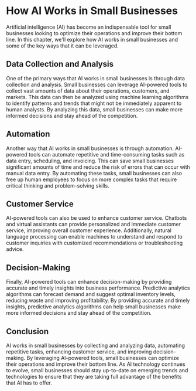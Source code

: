 How AI Works in Small Businesses
===============================================================================

Artificial intelligence (AI) has become an indispensable tool for small businesses looking to optimize their operations and improve their bottom line. In this chapter, we'll explore how AI works in small businesses and some of the key ways that it can be leveraged.

Data Collection and Analysis
----------------------------

One of the primary ways that AI works in small businesses is through data collection and analysis. Small businesses can leverage AI-powered tools to collect vast amounts of data about their operations, customers, and markets. This data can then be analyzed using machine learning algorithms to identify patterns and trends that might not be immediately apparent to human analysts. By analyzing this data, small businesses can make more informed decisions and stay ahead of the competition.

Automation
----------

Another way that AI works in small businesses is through automation. AI-powered tools can automate repetitive and time-consuming tasks such as data entry, scheduling, and invoicing. This can save small businesses significant amounts of time and reduce the risk of errors that can occur with manual data entry. By automating these tasks, small businesses can also free up human employees to focus on more complex tasks that require critical thinking and problem-solving skills.

Customer Service
----------------

AI-powered tools can also be used to enhance customer service. Chatbots and virtual assistants can provide personalized and immediate customer service, improving overall customer experience. Additionally, natural language processing can enable machines to understand and respond to customer inquiries with customized recommendations or troubleshooting advice.

Decision-Making
---------------

Finally, AI-powered tools can enhance decision-making by providing accurate and timely insights into business performance. Predictive analytics algorithms can forecast demand and suggest optimal inventory levels, reducing waste and improving profitability. By providing accurate and timely insights, predictive analytics algorithms can help small businesses make more informed decisions and stay ahead of the competition.

Conclusion
----------

AI works in small businesses by collecting and analyzing data, automating repetitive tasks, enhancing customer service, and improving decision-making. By leveraging AI-powered tools, small businesses can optimize their operations and improve their bottom line. As AI technology continues to evolve, small businesses should stay up-to-date on emerging trends and technologies to ensure that they are taking full advantage of the benefits that AI has to offer.
